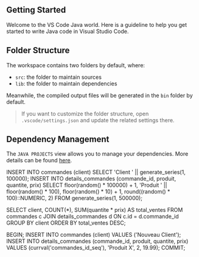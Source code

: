 ## Getting Started

Welcome to the VS Code Java world. Here is a guideline to help you get started to write Java code in Visual Studio Code.

## Folder Structure

The workspace contains two folders by default, where:

- `src`: the folder to maintain sources
- `lib`: the folder to maintain dependencies

Meanwhile, the compiled output files will be generated in the `bin` folder by default.

> If you want to customize the folder structure, open `.vscode/settings.json` and update the related settings there.

## Dependency Management

The `JAVA PROJECTS` view allows you to manage your dependencies. More details can be found [here](https://github.com/microsoft/vscode-java-dependency#manage-dependencies).


INSERT INTO commandes (client)
SELECT 'Client ' || generate_series(1, 100000);
INSERT INTO details_commandes (commande_id, produit, quantite, prix)
SELECT floor(random() * 100000) + 1,
'Produit ' || floor(random() * 100),
floor(random() * 10) + 1,
round((random() * 100)::NUMERIC, 2)
FROM generate_series(1, 500000);

SELECT client, COUNT(*), SUM(quantite * prix) AS total_ventes
FROM commandes c JOIN details_commandes d ON c.id = d.commande_id
GROUP BY client
ORDER BY total_ventes DESC;

BEGIN;
INSERT INTO commandes (client) VALUES ('Nouveau Client');
INSERT INTO details_commandes (commande_id, produit, quantite, prix)
VALUES (currval('commandes_id_seq'), 'Produit X', 2, 19.99);
COMMIT;



